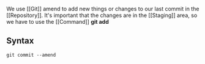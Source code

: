 
We use [[Git]] amend to add new things or changes to our last commit in the [[Repository]]. It's important that the changes are in the [[Staging]] area, so we have to use the [[Command]] **git add**

## Syntax
```
git commit --amend

```
